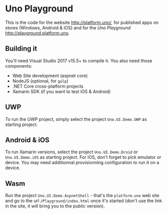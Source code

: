 # Uno Playground

This is the code for the website <http://platform.uno/>, for published apps on stores
(Windows, Android & iOS) and for the _Uno Playground_ <http://playground.platform.uno>.

## Building it

You'll need Visual Studio 2017 v15.5+ to compile it. You also need those components:

- Web Site development (aspnet core)
- NodeJS (optional, for `gulp`)
- .NET Core cross-platform projects
- Xamarin SDK (if you want to test iOS & Android)

## UWP

To run the UWP project, simply select the project `Uno.UI.Demo.UWP` as starting
project.

## Android & iOS

To run Xamarin versions, select the project `Uno.UI.Demo.Droid` or `Uno.UI.Demo.iOS`
as starting project. For iOS, don't forget to pick emulator or device. You may need
additionnal provisionning configuration to run it on a device.

## Wasm

Run the project `Uno.UI.Demo.AspnetShell` - that's the `platform.uno` web site
and go to the url `/Playground/index.html` once it's started (don't use the link
in the site, it will bring you to the public version).